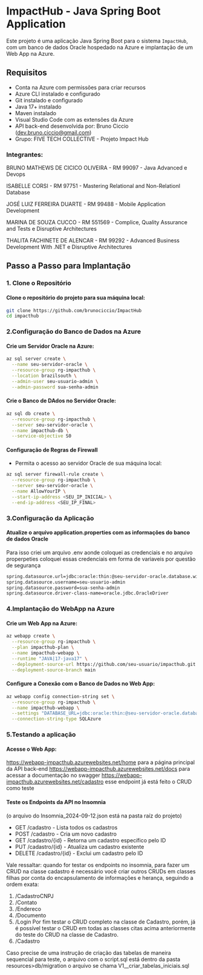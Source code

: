 # ImpactHub - Java Spring Boot Application

Este projeto é uma aplicação Java Spring Boot para o sistema `ImpactHub`, com um banco de dados Oracle hospedado na Azure e implantação de um Web App na Azure.

## Requisitos

- Conta na Azure com permissões para criar recursos
- Azure CLI instalado e configurado
- Git instalado e configurado
- Java 17+ instalado
- Maven instalado
- Visual Studio Code com as extensões da Azure
- API back-end desenvolvida por: Bruno Ciccio (dev.bruno.ciccio@gmail.com)
- Grupo: FIVE TECH COLLECTIVE - Projeto Impact Hub

### Integrantes:
BRUNO MATHEWS DE CICICO OLIVEIRA - RM 99097 - Java Advanced e Devops

ISABELLE CORSI - RM 97751 - Mastering Relational and Non-Relationl Database

JOSÉ LUIZ FERREIRA DUARTE - RM 99488 - Mobile Application Development

MARINA DE SOUZA CUCCO - RM 551569 - Complice, Quality Assurance and Tests e Disruptive Architectures

THALITA FACHINETE DE ALENCAR - RM 99292 - Advanced Business Development With .NET e Disruptive Architectures

## Passo a Passo para Implantação

### 1. Clone o Repositório

#### Clone o repositório do projeto para sua máquina local:

```bash
git clone https://github.com/brunociccio/ImpactHub
cd impacthub
```

### 2.Configuração do Banco de Dados na Azure

#### Crie um Servidor Oracle na Azure:

```bash
az sql server create \
  --name seu-servidor-oracle \
  --resource-group rg-impacthub \
  --location brazilsouth \
  --admin-user seu-usuario-admin \
  --admin-password sua-senha-admin
```

#### Crie o Banco de DAdos no Servidor Oracle:

```bash
az sql db create \
  --resource-group rg-impacthub \
  --server seu-servidor-oracle \
  --name impacthub-db \
  --service-objective S0
```

#### Configuração de Regras de Firewall
- Permita o acesso ao servidor Oracle de sua máquina local:

```bash
az sql server firewall-rule create \
  --resource-group rg-impacthub \
  --server seu-servidor-oracle \
  --name AllowYourIP \
  --start-ip-address <SEU_IP_INICIAL> \
  --end-ip-address <SEU_IP_FINAL>
```

### 3.Configuração da Aplicação

#### Atualize o arquivo application.properties com as informações do banco de dados Oracle
Para isso criei um arquivo .env aonde coloquei as credenciais e no arquivo properpeties coloquei essas credenciais em forma de variaveis por questão de segurança

```bash
spring.datasource.url=jdbc:oracle:thin:@seu-servidor-oracle.database.windows.net:1521/impacthub-db
spring.datasource.username=seu-usuario-admin
spring.datasource.password=sua-senha-admin
spring.datasource.driver-class-name=oracle.jdbc.OracleDriver
```

### 4.Implantação do WebApp na Azure

#### Crie um Web App na Azure:

```bash
az webapp create \
  --resource-group rg-impacthub \
  --plan impacthub-plan \
  --name impacthub-webapp \
  --runtime "JAVA|17-java17" \
  --deployment-source-url https://github.com/seu-usuario/impacthub.git \
  --deployment-source-branch main
```

#### Configure a Conexão com o Banco de Dados no Web App:

```bash
az webapp config connection-string set \
  --resource-group rg-impacthub \
  --name impacthub-webapp \
  --settings "DATABASE_URL=jdbc:oracle:thin:@seu-servidor-oracle.database.windows.net:1521/impacthub-db;DATABASE_USERNAME=${DB_USER};DATABASE_PASSWORD=${DB_PASS}" \
  --connection-string-type SQLAzure
```

### 5.Testando a aplicação

#### Acesse o Web App:
https://webapp-impacthub.azurewebsites.net/home para a página principal da API back-end
https://webapp-impacthub.azurewebsites.net/docs para acessar a documentação no swagger
https://webapp-impacthub.azurewebsites.net/cadastro esse endpoint já está feito o CRUD como teste

#### Teste os Endpoints da API no Insomnia
(o arquivo do Insomnia_2024-09-12.json está na pasta raíz do projeto)
- GET /cadastro - Lista todos os cadastros
- POST /cadastro - Cria um novo cadastro
- GET /cadastro/{id} - Retorna um cadastro específico pelo ID
- PUT /cadastro/{id} - Atualiza um cadastro existente
- DELETE /cadastro/{id} - Exclui um cadastro pelo ID

Vale ressaltar: quando for testar os endpoints no insomnia, para fazer um CRUD na classe cadastro é necessário você criar
outros CRUDs em classes filhas por conta do encapsulamento de informações e herança, seguindo a ordem exata: 
1. /CadastroCNPJ
2. /Contato
3. /Endereco
4. /Documento
5. /Login
Por fim testar o CRUD completo na classe de Cadastro, porém, já é possível testar o CRUD em todas as classes citas acima
anteriormente do teste do CRUD na classe de Cadastro.
6. /Cadastro

Caso precise de uma instrução de criação das tabelas de maneira sequencial para teste, o arquivo com o script.sql está
dentro da pasta resources>db/migration o arquivo se chama V1__criar_tabelas_iniciais.sql